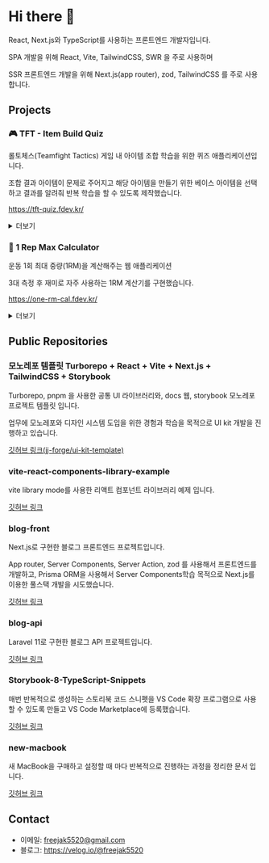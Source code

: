 # Hi there 👋

React, Next.js와 TypeScript를 사용하는 프론트엔드 개발자입니다.

SPA 개발을 위해 React, Vite, TailwindCSS, SWR 을 주로 사용하며

SSR 프론트엔드 개발을 위해 Next.js(app router), zod, TailwindCSS 를 주로 사용합니다.

## Projects


### 🎮 TFT - Item Build Quiz

롤토체스(Teamfight Tactics) 게임 내 아이템 조합 학습을 위한 퀴즈 애플리케이션입니다.

조합 결과 아이템이 문제로 주어지고 해당 아이템을 만들기 위한 베이스 아이템을 선택하고 결과를 알려줘 반복 학습을 할 수 있도록 제작했습니다.

<https://tft-quiz.fdev.kr/>

<details>
  <summary>더보기</summary>

![image](https://github.com/user-attachments/assets/f9b61b8c-c8d3-43ab-a5d5-887e5c618e4c)

</details>



### 💪 1 Rep Max Calculator

운동 1회 최대 중량(1RM)을 계산해주는 웹 애플리케이션

3대 측정 후 재미로 자주 사용하는 1RM 계산기를 구현했습니다.

<https://one-rm-cal.fdev.kr/>

<details>
  <summary>더보기</summary>

<img width="568" alt="image" src="https://github.com/user-attachments/assets/94f93093-c164-4307-adac-01fa167a198e" />

</details>



## Public Repositories

### 모노레포 템플릿 Turborepo + React + Vite + Next.js + TailwindCSS + Storybook

Turborepo, pnpm 을 사용한 공통 UI 라이브러리와, docs 웹, storybook 모노레포 프로젝트 템플릿 입니다.

업무에 모노레포와 디자인 시스템 도입을 위한 경험과 학습을 목적으로 UI kit 개발을 진행하고 있습니다.

[깃허브 링크(jj-forge/ui-kit-template)](https://github.com/jj-forge/ui-kit-template)

### vite-react-components-library-example

vite library mode를 사용한 리액트 컴포넌트 라이브러리 예제 입니다.

[깃허브 링크](https://github.com/freejak5520/vite-react-components-library-example)


### blog-front

Next.js로 구현한 블로그 프론트엔드 프로젝트입니다.

App router, Server Components, Server Action, zod 를 사용해서 프론트엔드를 개발하고, Prisma ORM을 사용해서 Server Components학습 목적으로 Next.js를 이용한 풀스택 개발을 시도했습니다.

[깃허브 링크](https://github.com/freejak5520/blog-front)

### blog-api

Laravel 11로 구현한 블로그 API 프로젝트입니다. 

[깃허브 링크](https://github.com/freejak5520/blog-api)

### Storybook-8-TypeScript-Snippets

매번 반복적으로 생성하는 스토리북 코드 스니펫을 VS Code 확장 프로그램으로 사용할 수 있도록 만들고 VS Code Marketplace에 등록했습니다.

[깃허브 링크](https://github.com/freejak5520/Storybook-8-TypeScript-Snippets)

### new-macbook

새 MacBook을 구매하고 설정할 때 마다 반복적으로 진행하는 과정을 정리한 문서 입니다.

[깃허브 링크](https://github.com/freejak5520/new-macbook)

## Contact

- 이메일: <freejak5520@gmail.com>
- 블로그: <https://velog.io/@freejak5520>
